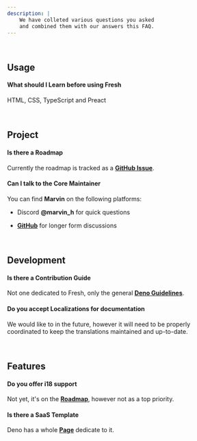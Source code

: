```yaml
---
description: |
    We have colleted various questions you asked 
    and combined them with our answers this FAQ.
---
```


[Contributing]: https://deno.land/manual@v1.35.1/references/contributing#submitting-a-pr-to-fresh
[Discussions]: https://github.com/denoland/fresh/discussions
[Roadmap]: https://github.com/denoland/fresh/issues/563
[SaaS]: https://deno.com/saaskit

<br>

## Usage

#### What should I **Learn** before using Fresh

HTML, CSS, TypeScript and Preact

<br>

## Project

#### Is there a **Roadmap**

Currently the roadmap is tracked as a **[GitHub Issue][Roadmap]**.

#### Can I talk to the **Core Maintainer**

You can find **Marvin** on the following platforms:

-   Discord **@marvin_h** for quick questions

-   **[GitHub][Discussions]** for longer form discussions

<br>

## Development

#### Is there a **Contribution Guide**

Not one dedicated to Fresh, only the general **[Deno Guidelines][Contributing]**.

#### Do you accept **Localizations** for documentation

We would like to in the future, however it will need to be properly  
coordinated to keep the translations maintained and up-to-date.

<br>

## Features

#### Do you offer **i18** support

Not yet, it's on the **[Roadmap]**, however not as a top priority.

#### Is there a **SaaS Template**

Deno has a whole **[Page][SaaS]** dedicate to it.

